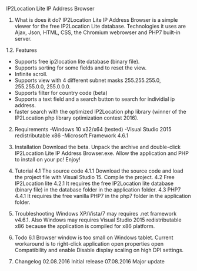 IP2Location Lite IP Address Browser

1. What is does it do?
IP2Location Lite IP Address Browser is a simple viewer for the free IP2Location Lite database. Technologies it uses are Ajax, Json, HTML, CSS, the Chromium webrowser and PHP7 built-in server.  

1.2. Features
- Supports free ip2location lite database (binary file).
- Supports sorting for some fields and to reset the view.
- Infinite scroll.
- Supports view with 4 different subnet masks 255.255.255.0, 255.255.0.0, 255.0.0.0.
- Supports filter for country code (beta)
- Supports a text field and a search button to search for individial ip address.
- faster search with the optimized IP2Location php library (winner of the IP2Location php library optimization contest 2016).

2. Requirements
-Windows 10 x32/x64 (tested)
-Visual Studio 2015 redistributable x86
-Microsoft Framework 4.6.1

3. Installation
Download the beta. Unpack the archive and double-click IP2Location Lite IP Address Browser.exe. Allow the application and PHP to install on your pc! Enjoy!

4. Tutorial
4.1 The source code
4.1.1 Download the source code and load the project file with Visual Studio 15. Compile the project.
4.2 Free IP2Location lite 
4.2.1 It requires the free IP2Location lite database (binary file) in the database folder in the application folder.
4.3 PHP7
4.4.1 It requires the free vanilla PHP7 in the php7 folder in the application folder.

5. Troubleshooting
Windows XP/Vista/7 may requires .net framework v4.6.1. Also Windows may requires Visual Studio 2015 redistributable x86 because the application is compiled for x86 platform.

6. Todo
6.1 Browser window is too small on Windows tablet. Current workaround is to right-click application open properties open Compatibility and enable Disable display scaling on high DPI settings.

7. Changelog
02.08.2016 Initial release
07.08.2016 Major update
